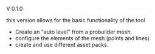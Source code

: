 V 0.1.0

this version allows for the basic functionality of the tool
- Create an "auto level" from a probuilder mesh.
- configure the elements of the mesh (points and lines)
- create and use different asset packs.